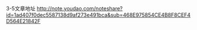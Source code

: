 3-5文章地址
http://note.youdao.com/noteshare?id=1ad407f0dec5587138d9af273e491bca&sub=468E975854CE4B8F8CEF4D564E21842F

